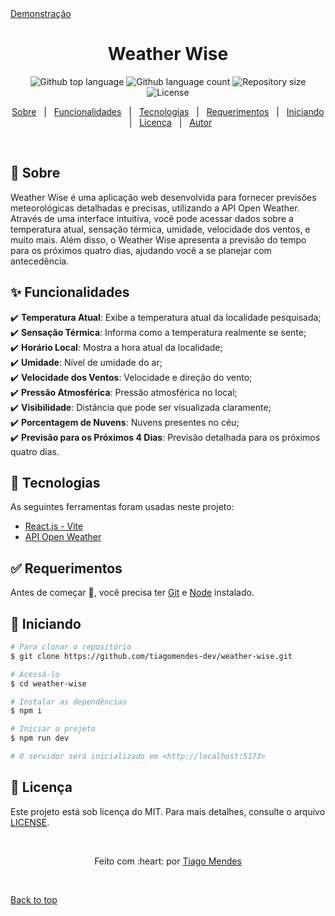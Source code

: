 <div>
  <a href="https://weather-wise-rose.vercel.app/">Demonstração</a>
</div>

<h1 align="center" id="top">Weather Wise</h1>

<p align="center">
  <img alt="Github top language" src="https://img.shields.io/github/languages/top/tiagomendes-dev/weather-wise?color=56BEB8">

  <img alt="Github language count" src="https://img.shields.io/github/languages/count/tiagomendes-dev/weather-wise?color=56BEB8">

  <img alt="Repository size" src="https://img.shields.io/github/repo-size/tiagomendes-dev/weather-wise?color=56BEB8">

  <img alt="License" src="https://img.shields.io/github/license/tiagomendes-dev/weather-wise?color=56BEB8">
</p>

<p align="center">
  <a href="#dart-about">Sobre</a> &#xa0; | &#xa0; 
  <a href="#sparkles-features">Funcionalidades</a> &#xa0; | &#xa0;
  <a href="#rocket-technologies">Tecnologias</a> &#xa0; | &#xa0;
  <a href="#white_check_mark-requirements">Requerimentos</a> &#xa0; | &#xa0;
  <a href="#checkered_flag-starting">Iniciando</a> &#xa0; | &#xa0;
  <a href="#memo-license">Licença</a> &#xa0; | &#xa0;
  <a href="https://github.com/tiagomendes-dev/" target="_blank">Autor</a>
</p>

<br>

## :dart: Sobre

Weather Wise é uma aplicação web desenvolvida para fornecer previsões meteorológicas detalhadas e precisas, utilizando a API Open Weather. Através de uma interface intuitiva, você pode acessar dados sobre a temperatura atual, sensação térmica, umidade, velocidade dos ventos, e muito mais. Além disso, o Weather Wise apresenta a previsão do tempo para os próximos quatro dias, ajudando você a se planejar com antecedência.

## :sparkles: Funcionalidades

:heavy_check_mark: **Temperatura Atual**: Exibe a temperatura atual da localidade pesquisada;\
:heavy_check_mark: **Sensação Térmica**: Informa como a temperatura realmente se sente;\
:heavy_check_mark: **Horário Local**: Mostra a hora atual da localidade;\
:heavy_check_mark: **Umidade**: Nível de umidade do ar;\
:heavy_check_mark: **Velocidade dos Ventos**: Velocidade e direção do vento;\
:heavy_check_mark: **Pressão Atmosférica**: Pressão atmosférica no local;\
:heavy_check_mark: **Visibilidade**: Distância que pode ser visualizada claramente;\
:heavy_check_mark: **Porcentagem de Nuvens**: Nuvens presentes no céu;\
:heavy_check_mark: **Previsão para os Próximos 4 Dias**: Previsão detalhada para os próximos quatro dias.

## :rocket: Tecnologias

As seguintes ferramentas foram usadas neste projeto:

- [React.js - Vite](https://vitejs.dev/)
- [API Open Weather](https://openweathermap.org/)

## :white_check_mark: Requerimentos

Antes de começar :checkered_flag:, você precisa ter [Git](https://git-scm.com) e [Node](https://nodejs.org/en/) instalado.

## :checkered_flag: Iniciando

```bash
# Para clonar o repositório
$ git clone https://github.com/tiagomendes-dev/weather-wise.git

# Acessá-lo
$ cd weather-wise

# Instalar as dependências
$ npm i

# Iniciar o projeto
$ npm run dev

# O servidor será inicializado em <http://localhost:5173>
```

## :memo: Licença

Este projeto está sob licença do MIT. Para mais detalhes, consulte o arquivo [LICENSE](LICENSE).

&#xa0;

<p align="center">Feito com :heart: por <a href="https://www.tiagomendes.dev/" target="_blank">Tiago Mendes</a></p>

&#xa0;

<a href="#top">Back to top</a>
